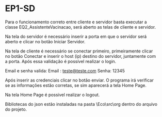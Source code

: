 # EP1-SD

Para o funcionamento correto entre cliente e servidor basta executar a classe EQ2_AssistenteVacinacao, será aberto as telas de cliente e servidor.

Na tela do servidor é necessário inserir a porta em que o servidor será aberto e clicar no botão Iniciar Servidor.

Na tela de cliente é necessário se conectar primeiro, primeiramente clicar no botão Conectar e inserir o host (ip) destino do servidor, juntamente com a porta.
Após essa validação é possível realizar o login.

Email e senha valida:
Email : teste@teste.com
Senha: 12345

Após inserir as credenciais clicar no botão enviar.
O programa irá verificar se as informações estão corretas, se sim aparecerá a tela Home Page.

Na tela Home Page é possivel realizar o logout.

Bibliotecas do json estão instaladas na pasta \Eco\src\org dentro do arquivo do projeto.
